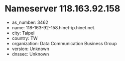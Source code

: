 # Nameserver 118.163.92.158

* as_number: 3462
* name: 118-163-92-158.hinet-ip.hinet.net.
* city: Taipei
* country: TW
* organization: Data Communication Business Group
* version: Unknown
* dnssec: Unknown
